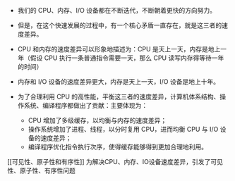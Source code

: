 * 我们的 CPU、内存、I/O 设备都在不断迭代，不断朝着更快的方向努力。
* 但是，在这个快速发展的过程中，有一个核心矛盾一直存在，就是这三者的速度差异。
* CPU 和内存的速度差异可以形象地描述为：CPU 是天上一天，内存是地上一年（假设 CPU 执行一条普通指令需要一天，那么 CPU 读写内存得等待一年的时间）
* 内存和 I/O 设备的速度差异更大，内存是天上一天，I/O 设备是地上十年。

* 为了合理利用 CPU 的高性能，平衡这三者的速度差异，计算机体系结构、操作系统、编译程序都做出了贡献：主要体现为：
	* CPU 增加了多级缓存，以均衡与内存的速度差异；
	* 操作系统增加了进程、线程，以分时复用 CPU，进而均衡 CPU 与 I/O 设备的速度差异；
	* 编译程序优化指令执行次序，使得缓存能够得到更加合理地利用。

[[可见性、原子性和有序性]] 为解决CPU、内存、IO设备速度差异，引发了可见性、原子性、有序性问题